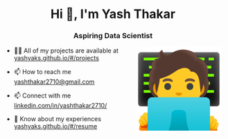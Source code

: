 <h1 align="center">Hi 👋, I'm Yash Thakar</h1>
<h3 align="center">Aspiring Data Scientist</h3>
<img align="right" src="technologist.png" width="200" height="200" />

- 👨‍💻 All of my projects are available at [yashyaks.github.io/#/projects](yashyaks.github.io/#/projects)

- 📫 How to reach me [yashthakar2710@gmail.com](https://mail.google.com/mail/?view=cm&fs=1&to=yashthakar2710@gmail.com)

- 📫 Connect with me [linkedin.com/in/yashthakar2710/](https://www.linkedin.com/in/yashthakar2710/)   

- 📄 Know about my experiences [yashyaks.github.io/#/resume](yashyaks.github.io/#/resume)
